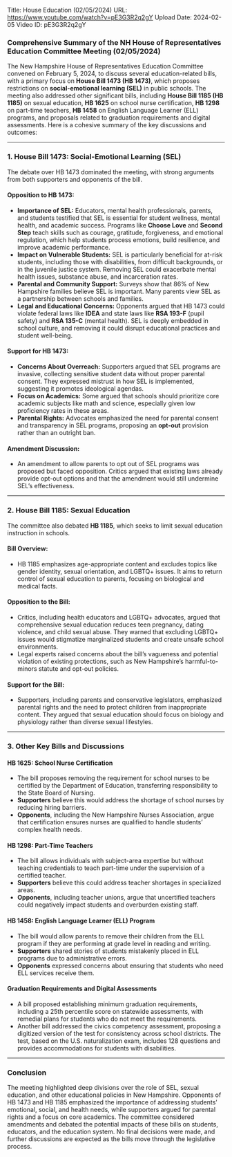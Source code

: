 Title: House Education (02/05/2024)
URL: https://www.youtube.com/watch?v=pE3G3R2q2gY
Upload Date: 2024-02-05
Video ID: pE3G3R2q2gY

### Comprehensive Summary of the NH House of Representatives Education Committee Meeting (02/05/2024)

The New Hampshire House of Representatives Education Committee convened on February 5, 2024, to discuss several education-related bills, with a primary focus on **House Bill 1473 (HB 1473)**, which proposes restrictions on **social-emotional learning (SEL)** in public schools. The meeting also addressed other significant bills, including **House Bill 1185 (HB 1185)** on sexual education, **HB 1625** on school nurse certification, **HB 1298** on part-time teachers, **HB 1458** on English Language Learner (ELL) programs, and proposals related to graduation requirements and digital assessments. Here is a cohesive summary of the key discussions and outcomes:

---

### **1. House Bill 1473: Social-Emotional Learning (SEL)**
The debate over HB 1473 dominated the meeting, with strong arguments from both supporters and opponents of the bill.

#### **Opposition to HB 1473:**
- **Importance of SEL:** Educators, mental health professionals, parents, and students testified that SEL is essential for student wellness, mental health, and academic success. Programs like **Choose Love** and **Second Step** teach skills such as courage, gratitude, forgiveness, and emotional regulation, which help students process emotions, build resilience, and improve academic performance.
- **Impact on Vulnerable Students:** SEL is particularly beneficial for at-risk students, including those with disabilities, from difficult backgrounds, or in the juvenile justice system. Removing SEL could exacerbate mental health issues, substance abuse, and incarceration rates.
- **Parental and Community Support:** Surveys show that 86% of New Hampshire families believe SEL is important. Many parents view SEL as a partnership between schools and families.
- **Legal and Educational Concerns:** Opponents argued that HB 1473 could violate federal laws like **IDEA** and state laws like **RSA 193-F** (pupil safety) and **RSA 135-C** (mental health). SEL is deeply embedded in school culture, and removing it could disrupt educational practices and student well-being.

#### **Support for HB 1473:**
- **Concerns About Overreach:** Supporters argued that SEL programs are invasive, collecting sensitive student data without proper parental consent. They expressed mistrust in how SEL is implemented, suggesting it promotes ideological agendas.
- **Focus on Academics:** Some argued that schools should prioritize core academic subjects like math and science, especially given low proficiency rates in these areas.
- **Parental Rights:** Advocates emphasized the need for parental consent and transparency in SEL programs, proposing an **opt-out** provision rather than an outright ban.

#### **Amendment Discussion:**
- An amendment to allow parents to opt out of SEL programs was proposed but faced opposition. Critics argued that existing laws already provide opt-out options and that the amendment would still undermine SEL’s effectiveness.

---

### **2. House Bill 1185: Sexual Education**
The committee also debated **HB 1185**, which seeks to limit sexual education instruction in schools.

#### **Bill Overview:**
- HB 1185 emphasizes age-appropriate content and excludes topics like gender identity, sexual orientation, and LGBTQ+ issues. It aims to return control of sexual education to parents, focusing on biological and medical facts.

#### **Opposition to the Bill:**
- Critics, including health educators and LGBTQ+ advocates, argued that comprehensive sexual education reduces teen pregnancy, dating violence, and child sexual abuse. They warned that excluding LGBTQ+ issues would stigmatize marginalized students and create unsafe school environments.
- Legal experts raised concerns about the bill’s vagueness and potential violation of existing protections, such as New Hampshire’s harmful-to-minors statute and opt-out policies.

#### **Support for the Bill:**
- Supporters, including parents and conservative legislators, emphasized parental rights and the need to protect children from inappropriate content. They argued that sexual education should focus on biology and physiology rather than diverse sexual lifestyles.

---

### **3. Other Key Bills and Discussions**

#### **HB 1625: School Nurse Certification**
- The bill proposes removing the requirement for school nurses to be certified by the Department of Education, transferring responsibility to the State Board of Nursing.
- **Supporters** believe this would address the shortage of school nurses by reducing hiring barriers.
- **Opponents**, including the New Hampshire Nurses Association, argue that certification ensures nurses are qualified to handle students’ complex health needs.

#### **HB 1298: Part-Time Teachers**
- The bill allows individuals with subject-area expertise but without teaching credentials to teach part-time under the supervision of a certified teacher.
- **Supporters** believe this could address teacher shortages in specialized areas.
- **Opponents**, including teacher unions, argue that uncertified teachers could negatively impact students and overburden existing staff.

#### **HB 1458: English Language Learner (ELL) Program**
- The bill would allow parents to remove their children from the ELL program if they are performing at grade level in reading and writing.
- **Supporters** shared stories of students mistakenly placed in ELL programs due to administrative errors.
- **Opponents** expressed concerns about ensuring that students who need ELL services receive them.

#### **Graduation Requirements and Digital Assessments**
- A bill proposed establishing minimum graduation requirements, including a 25th percentile score on statewide assessments, with remedial plans for students who do not meet the requirements.
- Another bill addressed the civics competency assessment, proposing a digitized version of the test for consistency across school districts. The test, based on the U.S. naturalization exam, includes 128 questions and provides accommodations for students with disabilities.

---

### **Conclusion**
The meeting highlighted deep divisions over the role of SEL, sexual education, and other educational policies in New Hampshire. Opponents of HB 1473 and HB 1185 emphasized the importance of addressing students’ emotional, social, and health needs, while supporters argued for parental rights and a focus on core academics. The committee considered amendments and debated the potential impacts of these bills on students, educators, and the education system. No final decisions were made, and further discussions are expected as the bills move through the legislative process.